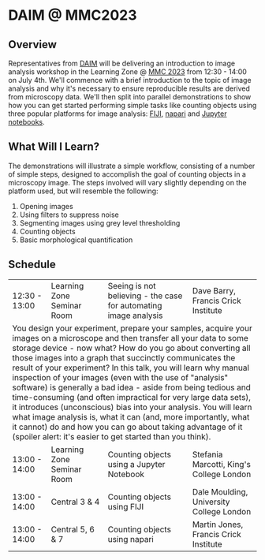 # DAIM @ MMC2023

## Overview

Representatives from [DAIM](https://www.rms.org.uk/community/science-sections/image-analysis.html) will be delivering an introduction to image analysis workshop in the Learning Zone @ [MMC 2023](https://www.mmc-series.org.uk/) from 12:30 - 14:00 on July 4th. We'll commence with a brief introduction to the topic of image analysis and why it's necessary to ensure reproducible results are derived from microscopy data. We'll then split into parallel demonstrations to show how you can get started performing simple tasks like counting objects using three popular platforms for image analysis: [FIJI](https://fiji.sc/), [napari](https://napari.org/) and [Jupyter notebooks](https://jupyter.org/).

## What Will I Learn?

The demonstrations will illustrate a simple workflow, consisting of a number of simple steps, designed to accomplish the goal of counting objects in a microscopy image. The steps involved will vary slightly depending on the platform used, but will resemble the following:
1. Opening images
2. Using filters to suppress noise
3. Segmenting images using grey level thresholding
4. Counting objects
5. Basic morphological quantification

## Schedule
<table>
    <tbody>
        <tr>
            <td>12:30 - 13:00</td>
			<td>Learning Zone Seminar Room</td>
            <td>Seeing is not believing - the case for automating image analysis</td>
            <td>Dave Barry, Francis Crick Institute</td>
        </tr>
        <tr>
            <td colspan=4>You design your experiment, prepare your samples, acquire your images on a microscope and then transfer all your data to some storage device - now what? How do you go about converting all those images into a graph that succinctly communicates the result of your experiment? In this talk, you will learn why manual inspection of your images (even with the use of "analysis" software) is generally a bad idea - aside from being tedious and time-consuming (and often impractical for very large data sets), it introduces (unconscious) bias into your analysis. You will learn what image analysis is, what it can (and, more importantly, what it cannot) do and how you can go about taking advantage of it (spoiler alert: it's easier to get started than you think).</td>
        </tr>
        <tr>
            <td>13:00 - 14:00</td>
			<td>Learning Zone Seminar Room</td>
            <td>Counting objects using a Jupyter Notebook</td>
            <td>Stefania Marcotti, King's College London</td>
        </tr>
        <tr>
            <td>13:00 - 14:00</td>
			<td>Central 3 & 4</td>
            <td>Counting objects using FIJI</td>
            <td>Dale Moulding, University College London</td>
        </tr>
		<tr>
            <td>13:00 - 14:00</td>
			<td>Central 5, 6 & 7</td>
            <td>Counting objects using napari</td>
            <td>Martin Jones, Francis Crick Institute</td>
        </tr>
    </tbody>
</table>

